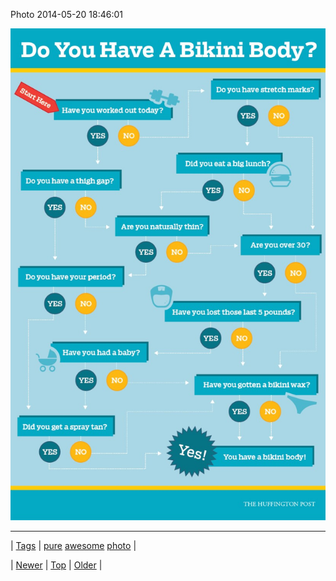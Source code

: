 <!--
title: Photo 2014-05-20 18
date: 2020-06-28T15:27:00.291Z
tags: pure, awesome, photo
-->


Photo 2014-05-20 18:46:01

![](86327605189-0.jpg)

<!--BOTTOM-POST-NAVIGATION-->
---

| [Tags](tags.md) | [pure](tag-pure.md) [awesome](tag-awesome.md) [photo](tag-photo.md) |

| [Newer](86327464704.md) | [Top](index.md) | [Older](86331846794.md) |